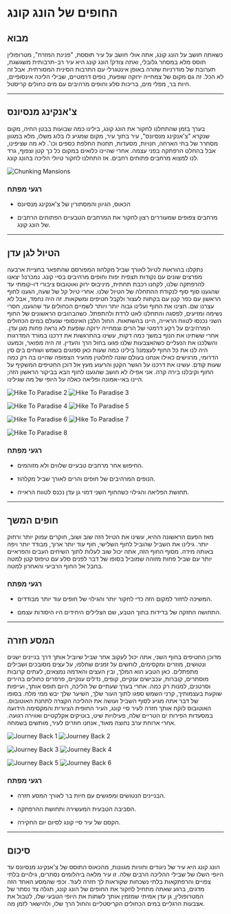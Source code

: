# החופים של הונג קונג

## מבוא

כשאתה חושב על הונג קונג, אתה אולי חושב על עיר תוססת, "פנינת המזרח", מטרופולין תוסס מלא במסחר גלובלי, ואתה צודק! הונג קונג היא עיר רב-תרבותית משגשגת, תערובת של מודרניות שזורה באופן אינטגרלי עם התרבות הסינית המסורתית. אבל זה לא הכל. זה גם מקום של צמחייה ירוקה שופעת, נופים דרמטיים, שבילי הליכה אינסופיים, חיות בר, מפלי מים, בריכות סלע וחופים מרהיבים עם מים כחולים קריסטל.

---

## צ'אנקינג מנסיונס

בערך בזמן שהתחלנו לחקור את הונג קונג, בילינו כמה שבועות בבטן החיה, מקום שנקרא "צ'אנקינג מנסיונס", עיר בתוך עיר, מקום שמגיע לו בלוג משלו, מלא במגוון מסחרר של בתי הארחה, חנויות, מסעדות, תחנות החלפת כספים וכו'. לא מה שציפינו, אבל בהחלט הרפתקה בפני עצמה. אחרי שהיינו כלואים במקום כל כך קטן וצפוף, גרד לנו למצוא מרחבים פתוחים רחבים. אז התחלנו לחקור טיולי הליכה בהונג קונג.

![Chunking Mansions](https://twotrekkers.nyc3.cdn.digitaloceanspaces.com/media/multipart-uploads/HK_chunking_mansions.svg)

### רגעי מפתח

- הכאוס, הגיוון והמסתורין של צ'אנקינג מנסיונס

- מרחבים צפופים שמעוררים רצון לחקור את המרחבים הטבעיים הפתוחים הרחבים של הונג קונג.

---

## הטיול לגן עדן

נתקלנו בהוראות לטיול לאורך שביל מקלהוז המפורסם שהתפאר בחציית ארבעה מפרצים שונים עם נקודות תצפית יפות וחופים מרהיבים בסיי קונג. נמכרנו! יצאנו להרפתקה שלנו, לקחנו רכבת תחתית, מיניבוס ירוק ואוטובוס ציבורי דו-קומתי עד שהגענו סוף סוף לנקודת ההתחלה של הטיול שלנו. אחרי טיול קל של שעה, הגענו לחוף הראשון עם כפר קטן עם בקתות לעצור ולקבל חטיפים ומשקאות. זה היה נחמד, אבל לא עצרנו שם. חצינו את החוף ועלינו גבוה יותר ויותר לשמיים הכחולים עד שהגענו, חסרי נשימה ומזיעים, לפסגה והתחלנו לאט לרדת ולהתפתל. כשהבהובים הראשונים של החוף השני נכנסו לטווח הראייה, היינו בהשתאות. החול הלבן האינסופי שנעלם במים הכחולים המרהיבים על רקע דרמטי של הרים וצמחייה ירוקה שופעת לא נראה פחות מגן עדן. אחרי ששתינו את הנוף במשך כמה דקות, עשינו בהתרגשות את דרכנו במורד המדרגות והשלכנו את הנעליים כשהאצבעות שלנו פגעו בחול הרך והעדין. זה היה מפואר, וכמעט היה לנו את כל החוף לעצמנו! בילינו כמה שעות כאן ספוגים בשמש ושוחים בים סין הדרומי, מרגישים כאילו אנחנו בעולם שונה לחלוטין מהעיר הצפופה שהיינו בה רק כמה שעות קודם. עשינו את דרכנו על הגשר הקטן והרעוע מעץ אל דוכן החטיפים המשקיף על החוף וקיבלנו בירה קרה. אני אפילו לא חושב שהגענו לחוף הבא בביקור הראשון הזה; היינו באי-אמונה ופליאה כאלה על היופי של מה שגילינו.

![Hike To Paradise 2](https://twotrekkers.nyc3.cdn.digitaloceanspaces.com/media/multipart-uploads/HK_hiketoparadise_2.svg)  ![Hike To Paradise 3](https://twotrekkers.nyc3.cdn.digitaloceanspaces.com/media/multipart-uploads/HK_hiketoparadise_3.svg)

![Hike To Paradise 4](https://twotrekkers.nyc3.cdn.digitaloceanspaces.com/media/multipart-uploads/HK_hiketoparadise_4.svg) ![Hike To Paradise 5](https://twotrekkers.nyc3.cdn.digitaloceanspaces.com/media/multipart-uploads/HK_hiketoparadise_5.svg)

![Hike To Paradise 6](https://twotrekkers.nyc3.cdn.digitaloceanspaces.com/media/multipart-uploads/HK_hiketoparadise_6.svg) ![Hike To Paradise 7](https://twotrekkers.nyc3.cdn.digitaloceanspaces.com/media/multipart-uploads/HK_hiketoparadise_7.svg)

![Hike To Paradise 8](https://twotrekkers.nyc3.cdn.digitaloceanspaces.com/media/multipart-uploads/HK_hiketoparadise_8.svg)

### רגעי מפתח

- החיפוש אחר מרחבים טבעיים שלווים ולא מזוהמים.

- הנופים המרהיבים של חופים והרים לאורך שביל מקלהוז.

- תחושת הפליאה והגילוי כשהחוף השני דמוי גן עדן נכנס לטווח הראייה.

---

## חופים המשך

מאז הפעם הראשונה ההיא, עשינו את הטיול הזה שוב ושוב, חוקרים עמוק יותר ורחוק יותר. גילינו את השביל שהוביל לחוף השלישי, חוף עוד יותר ארוך, מבודד יותר ויפה באותה מידה. מסוף החוף הזה, אתה יכול שוב לעלות לתוך השיחים העבים והפראיים יותר עם שביל פחות מזוהה שמוביל בסופו של דבר לפנים סלע עם טיפוס קטן למטה בחבל אל החוף הרביעי והאחרון למטה.

### רגעי מפתח

- המשיכה לחזור למקום הזה כדי לחקור יותר והגילוי של חופים עוד יותר מבודדים.

- התחושה החזקה של בדידות בתוך הטבע, שם הצלילים היחידים היו היסודות עצמם.

---

## המסע חזרה

מדוכן החטיפים בחוף השני, אתה יכול לעקוב אחר שביל שיוביל אותך דרך בניינים ישנים ונטושים, מוזרים ומקסימים, לוחשים על זמנים שחלפו, על עצים מסובכים ושבילים מתפתלים. כאן הטבע הוא המלך, ובין העצים והאדמה נמצאים, לעתים קרובות מוסתרים, קוברות, עכבישים ענקיים, קופים, נדלים ענקיים, פרפרים כחולים בהירים וסרטנים, למנות רק כמה. אחרי בערך שעתיים של הליכה, היום תופס אותך, ועייפות שוקעת בעצמותיך, קרני השמש ספגו לתוך העור שלך, השיער שלך יבש ממי מלח. בסופו של דבר אתה מגיע לסוף השביל ועושה את ההליכה הקצרה לתחנת האוטובוס. האוטובוס לוקח אותך חזרה לעיר סיי קונג, העיר החופית הציורית והמקסימה הידועה במסעדות הפירות ים הטריים שלה, פעילויות שיט, בוטיקים אקלקטיים ואווירה רגועה. אחרי ארוחת ערב נחוצה מאוד, אנחנו חוזרים לעיר, מותשים בשמחה.

![Journey Back 1](https://twotrekkers.nyc3.cdn.digitaloceanspaces.com/media/multipart-uploads/HK_journeyback_1.svg)  ![Journey Back 2](https://twotrekkers.nyc3.cdn.digitaloceanspaces.com/media/multipart-uploads/HK_journeyback_2.svg)

![Journey Back 3](https://twotrekkers.nyc3.cdn.digitaloceanspaces.com/media/multipart-uploads/HK_journeyback_3.svg) ![Journey Back 4](https://twotrekkers.nyc3.cdn.digitaloceanspaces.com/media/multipart-uploads/HK_journeyback_4.svg)

![Journey Back 5](https://twotrekkers.nyc3.cdn.digitaloceanspaces.com/media/multipart-uploads/HK_journeyback_5.svg) ![Journey Back 6](https://twotrekkers.nyc3.cdn.digitaloceanspaces.com/media/multipart-uploads/HK_journeyback_6.svg)

### רגעי מפתח

- הבניינים הנטושים ומפגשים עם חיות בר לאורך המסע חזרה.

- הסביבה הטבעית המעשירה ותחושת ההרפתקה.

- הקסם של עיר סיי קונג לסיום יום החקירה.

---

## סיכום

הונג קונג היא עיר של ניגודים וחוויות מגוונות, מהכאוס התוסס של צ'אנקינג מנסיונס עד היופי השלו של שבילי ההליכה הרבים שלה. זו עיר מלאה ביהלומים נסתרים, גילויים בלתי צפויים והרפתקאות בלתי נשכחות שקוראות לך חזרה לעוד. וכפי שהמסע האחד הזה מדגים, ברגע שאתה מתחיל לחקור את החופים של הונג קונג, תגלה צד נסתר של המטרופולין, גן עדן אמיתי שמזמין אותך לשתות את היופי הטבעי שלו, לטבול את אצבעות הרגליים במים הכחולים הקריסטליים והחול הרך שלו, ולהישאר לזמן מה.
